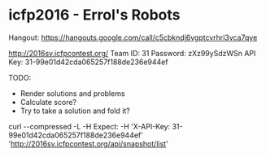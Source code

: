# icfp2016 - Errol's Robots

Hangout: https://hangouts.google.com/call/c5cbkndj6vgptcvrhri3vca7qye

http://2016sv.icfpcontest.org/
Team ID: 31
Password: zXz99ySdzWSn
API Key: 31-99e01d42cda065257f188de236e944ef


TODO:
* Render solutions and problems
* Calculate score?
* Try to take a solution and fold it?

curl --compressed -L -H Expect: -H 'X-API-Key: 31-99e01d42cda065257f188de236e944ef' 'http://2016sv.icfpcontest.org/api/snapshot/list'


